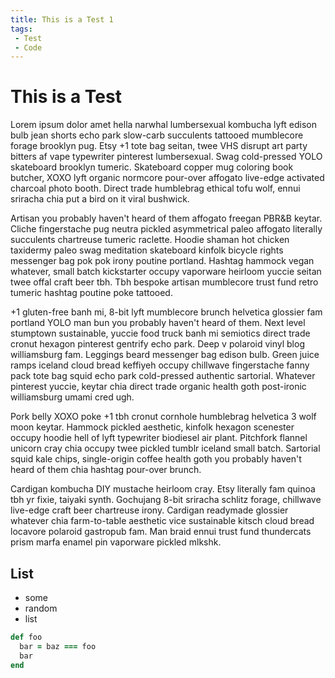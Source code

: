 ```yaml
---
title: This is a Test 1
tags:
 - Test
 - Code
---
```

# This is a Test

Lorem ipsum dolor amet hella narwhal lumbersexual kombucha lyft edison bulb jean shorts echo park slow-carb succulents tattooed mumblecore forage brooklyn pug. Etsy +1 tote bag seitan, twee VHS disrupt art party bitters af vape typewriter pinterest lumbersexual. Swag cold-pressed YOLO skateboard brooklyn tumeric. Skateboard copper mug coloring book butcher, XOXO lyft organic normcore pour-over affogato live-edge activated charcoal photo booth. Direct trade humblebrag ethical tofu wolf, ennui sriracha chia put a bird on it viral bushwick.

Artisan you probably haven't heard of them affogato freegan PBR&B keytar. Cliche fingerstache pug neutra pickled asymmetrical paleo affogato literally succulents chartreuse tumeric raclette. Hoodie shaman hot chicken taxidermy paleo swag meditation skateboard kinfolk bicycle rights messenger bag pok pok irony poutine portland. Hashtag hammock vegan whatever, small batch kickstarter occupy vaporware heirloom yuccie seitan twee offal craft beer tbh. Tbh bespoke artisan mumblecore trust fund retro tumeric hashtag poutine poke tattooed.

+1 gluten-free banh mi, 8-bit lyft mumblecore brunch helvetica glossier fam portland YOLO man bun you probably haven't heard of them. Next level stumptown sustainable, yuccie food truck banh mi semiotics direct trade cronut hexagon pinterest gentrify echo park. Deep v polaroid vinyl blog williamsburg fam. Leggings beard messenger bag edison bulb. Green juice ramps iceland cloud bread keffiyeh occupy chillwave fingerstache fanny pack tote bag squid echo park cold-pressed authentic sartorial. Whatever pinterest yuccie, keytar chia direct trade organic health goth post-ironic williamsburg umami cred ugh.

Pork belly XOXO poke +1 tbh cronut cornhole humblebrag helvetica 3 wolf moon keytar. Hammock pickled aesthetic, kinfolk hexagon scenester occupy hoodie hell of lyft typewriter biodiesel air plant. Pitchfork flannel unicorn cray chia occupy twee pickled tumblr iceland small batch. Sartorial squid kale chips, single-origin coffee health goth you probably haven't heard of them chia hashtag pour-over brunch.

Cardigan kombucha DIY mustache heirloom cray. Etsy literally fam quinoa tbh yr fixie, taiyaki synth. Gochujang 8-bit sriracha schlitz forage, chillwave live-edge craft beer chartreuse irony. Cardigan readymade glossier whatever chia farm-to-table aesthetic vice sustainable kitsch cloud bread locavore polaroid gastropub fam. Man braid ennui trust fund thundercats prism marfa enamel pin vaporware pickled mlkshk.

## List
* some
* random
* list

```ruby
def foo
  bar = baz === foo
  bar
end
```
